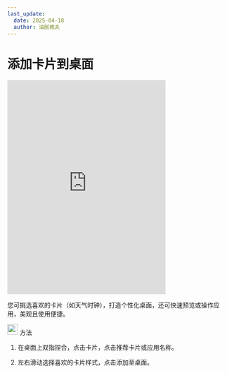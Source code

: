 ```yaml
---
last_update:
  date: 2025-04-18
  author: 油腻樵夫
---
```


# 添加卡片到桌面

<iframe src="https://tips-p01-drcn.dbankcdn.cn/MODEL/EMUI/C00B030/resource/card/202509181mmlk4/zh-cn/image/video/10044757_f005_AddSnippet.mp4#toolbar=0" scrolling="no" border="0" frameborder="no" framespacing="0" allowfullscreen="true" width="360" height="486"> </iframe>


您可挑选喜欢的卡片（如天气时钟），打造个性化桌面，还可快速预览或操作应用，美观且使用便捷。

<img src="https://tips-p01-drcn.dbankcdn.cn/MODEL/EMUI/C00B030/resource/card/202503041becsx/zh-cn/image/common/buttons/fig_method.png" width="24" height="24"/> 方法

1.  在桌面上双指捏合，点击卡片，点击推荐卡片或应用名称。
    
2.  左右滑动选择喜欢的卡片样式，点击添加至桌面。


